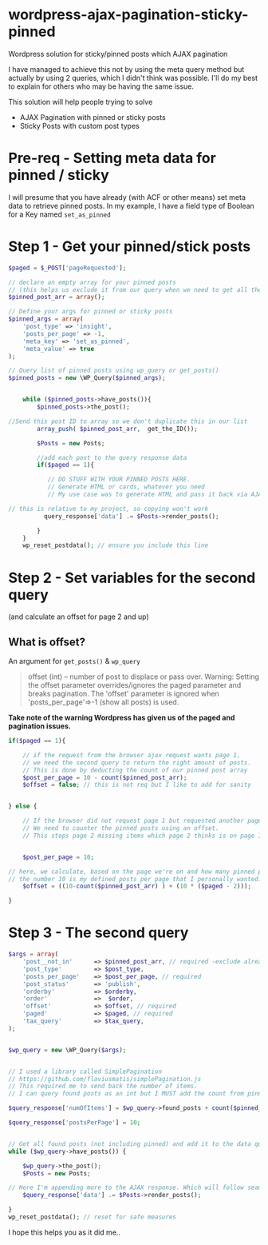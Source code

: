# wordpress-ajax-pagination-sticky-pinned
Wordpress solution for sticky/pinned posts which AJAX pagination

I have managed to achieve this not by using the meta query method but actually by using 2 queries, which I didn't think was possible. I'll do my best to explain for others who may be having the same issue.

This solution will help people trying to solve

 - AJAX Pagination with pinned or sticky posts
 - Sticky Posts with custom post types


# Pre-req - Setting meta data for pinned / sticky
I will presume that you have already (with ACF or other means) set meta data to retrieve pinned posts. In my example, I have a field type of Boolean for a Key named `set_as_pinned`


# Step 1 - Get your pinned/stick posts 

```php
$paged = $_POST['pageRequested'];
```

```php
// declare an empty array for your pinned posts
// (this helps us exclude it from our query when we need to get all the other posts)
$pinned_post_arr = array(); 

// Define your args for pinned or sticky posts
$pinned_args = array(
    'post_type' => 'insight',
    'posts_per_page' => -1,
    'meta_key' => 'set_as_pinned',
    'meta_value' => true
); 

// Query list of pinned posts using wp_query or get_posts()
$pinned_posts = new \WP_Query($pinned_args);


    while ($pinned_posts->have_posts()){
        $pinned_posts->the_post();

//Send this post ID to array so we don't duplicate this in our list
        array_push( $pinned_post_arr,  get_the_ID()); 

        $Posts = new Posts;

        //add each post to the query response data
        if($paged == 1){

           // DO STUFF WITH YOUR PINNED POSTS HERE.
           // Generate HTML or cards, whatever you need
           // My use case was to generate HTML and pass it back via AJAX

// this is relative to my project, so copying won't work
          query_response['data'] .= $Posts->render_posts(); 

        }
    }
    wp_reset_postdata(); // ensure you include this line
```

# Step 2 - Set variables for the second query
(and calculate an offset for page 2 and up)

## What is offset?
An argument for `get_posts()` & `wp_query` 
> offset (int) – number of post to displace or pass over. Warning:
> Setting the offset parameter overrides/ignores the paged parameter and
> breaks pagination. The 'offset' parameter is ignored when
> 'posts_per_page'=>-1 (show all posts) is used.

**Take note of the warning Wordpress has given us of the paged and pagination issues.**

```php
if($paged == 1){

    // if the request from the browser ajax request wants page 1,
    // we need the second query to return the right amount of posts. 
    // This is done by deducting the count of our pinned post array
    $post_per_page = 10 - count($pinned_post_arr);
    $offset = false; // this is not req but I like to add for sanity


} else {

    // If the browser did not request page 1 but requested another page.
    // We need to counter the pinned posts using an offset.
    // This stops page 2 missing items which page 2 thinks is on page 1.


    $post_per_page = 10;

// here, we calculate, based on the page we're on and how many pinned posts there were
// the number 10 is my defined posts per page that I personally wanted.
    $offset = ((10-count($pinned_post_arr) ) + (10 * ($paged - 2)));

}
```

# Step 3 - The second query

```php
$args = array(
    'post__not_in'      => $pinned_post_arr, // required -exclude already pinned posts
    'post_type'         => $post_type,
    'posts_per_page'    => $post_per_page, // required
    'post_status'       => 'publish',
    'orderby'           => $orderby,
    'order'             =>  $order,
    'offset'            => $offset, // required
    'paged'             => $paged, // required
    'tax_query'         => $tax_query, 
);


$wp_query = new \WP_Query($args);


// I used a library called SimplePagination
// https://github.com/flaviusmatis/simplePagination.js
// This required me to send back the number of items.
// I can query found posts as an int but I MUST add the count from pinned posts too

$query_response['numOfItems'] = $wp_query->found_posts + count($pinned_post_arr);

$query_response['postsPerPage'] = 10;


// Get all found posts (not including pinned) and add it to the data query
while ($wp_query->have_posts()) {

    $wp_query->the_post();
    $Posts = new Posts;

// Here I'm appending more to the AJAX response. Which will follow seamlessly from the pinned posts (if any)
    $query_response['data'] .= $Posts->render_posts();

}
wp_reset_postdata(); // reset for safe measures
```

I hope this helps you as it did me..
